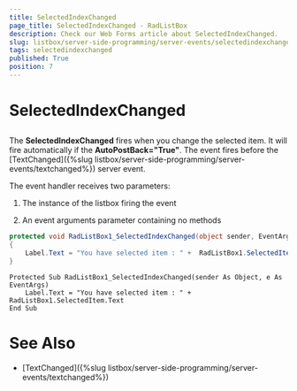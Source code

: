 ```yaml
---
title: SelectedIndexChanged
page_title: SelectedIndexChanged - RadListBox
description: Check our Web Forms article about SelectedIndexChanged.
slug: listbox/server-side-programming/server-events/selectedindexchanged
tags: selectedindexchanged
published: True
position: 7
---
```


# SelectedIndexChanged

## 

The **SelectedIndexChanged** fires when you change the selected item. It will fire automatically if the **AutoPostBack="True"**. The event fires before the [TextChanged]({%slug listbox/server-side-programming/server-events/textchanged%}) server event.

The event handler receives two parameters:

1. The instance of the listbox firing the event

2. An event arguments parameter containing no methods


````C#	
protected void RadListBox1_SelectedIndexChanged(object sender, EventArgs e)
{
	Label.Text = "You have selected item : " +  RadListBox1.SelectedItem.Text;
}	
````
````VB.NET	
Protected Sub RadListBox1_SelectedIndexChanged(sender As Object, e As EventArgs)
	Label.Text = "You have selected item : " + RadListBox1.SelectedItem.Text
End Sub
````

# See Also

 * [TextChanged]({%slug listbox/server-side-programming/server-events/textchanged%})

